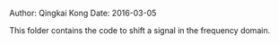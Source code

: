 Author: Qingkai Kong
Date: 2016-03-05

This folder contains the code to shift a signal in the frequency domain. 